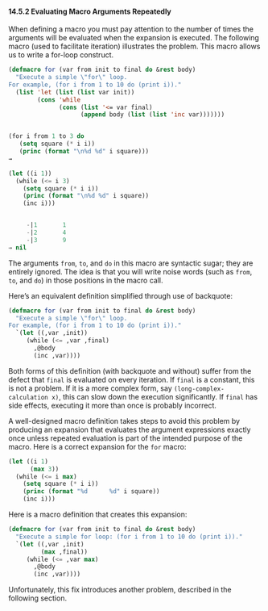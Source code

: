 

#### 14.5.2 Evaluating Macro Arguments Repeatedly

When defining a macro you must pay attention to the number of times the arguments will be evaluated when the expansion is executed. The following macro (used to facilitate iteration) illustrates the problem. This macro allows us to write a for-loop construct.

```lisp
(defmacro for (var from init to final do &rest body)
  "Execute a simple \"for\" loop.
For example, (for i from 1 to 10 do (print i))."
  (list 'let (list (list var init))
        (cons 'while
              (cons (list '<= var final)
                    (append body (list (list 'inc var)))))))
```

```lisp
```

```lisp
(for i from 1 to 3 do
   (setq square (* i i))
   (princ (format "\n%d %d" i square)))
→
```

```lisp
(let ((i 1))
  (while (<= i 3)
    (setq square (* i i))
    (princ (format "\n%d %d" i square))
    (inc i)))
```

```lisp

     -|1       1
     -|2       4
     -|3       9
⇒ nil
```

The arguments `from`, `to`, and `do` in this macro are syntactic sugar; they are entirely ignored. The idea is that you will write noise words (such as `from`, `to`, and `do`) in those positions in the macro call.

Here’s an equivalent definition simplified through use of backquote:

```lisp
(defmacro for (var from init to final do &rest body)
  "Execute a simple \"for\" loop.
For example, (for i from 1 to 10 do (print i))."
  `(let ((,var ,init))
     (while (<= ,var ,final)
       ,@body
       (inc ,var))))
```

Both forms of this definition (with backquote and without) suffer from the defect that `final` is evaluated on every iteration. If `final` is a constant, this is not a problem. If it is a more complex form, say `(long-complex-calculation x)`, this can slow down the execution significantly. If `final` has side effects, executing it more than once is probably incorrect.

A well-designed macro definition takes steps to avoid this problem by producing an expansion that evaluates the argument expressions exactly once unless repeated evaluation is part of the intended purpose of the macro. Here is a correct expansion for the `for` macro:

```lisp
(let ((i 1)
      (max 3))
  (while (<= i max)
    (setq square (* i i))
    (princ (format "%d      %d" i square))
    (inc i)))
```

Here is a macro definition that creates this expansion:

```lisp
(defmacro for (var from init to final do &rest body)
  "Execute a simple for loop: (for i from 1 to 10 do (print i))."
  `(let ((,var ,init)
         (max ,final))
     (while (<= ,var max)
       ,@body
       (inc ,var))))
```

Unfortunately, this fix introduces another problem, described in the following section.
